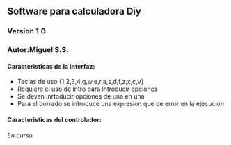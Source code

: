## Software para calculadora Diy
### Version 1.0
### Autor:Miguel S.S.
#### Caracteristicas de la interfaz:
* Teclas de uso {1,2,3,4,q,w,e,r,a,s,d,f,z,x,c,v}
* Requiere el uso de intro para introducir opciones
* Se deven inrtoducir opciones de una en una
* Para el borrado se introduce una expresion que de error en la ejecucion
#### Caracteristicas del controlador:
*En curso*
